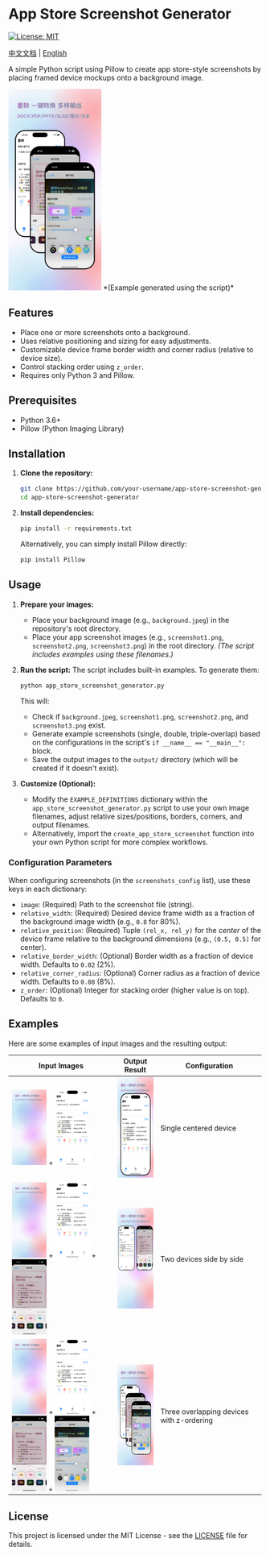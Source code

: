# App Store Screenshot Generator

[![License: MIT](https://img.shields.io/badge/License-MIT-yellow.svg)](https://opensource.org/licenses/MIT)

[中文文档](README.zh-CN.md) | [English](README.md)

A simple Python script using Pillow to create app store-style screenshots by placing framed device mockups onto a background image.

<img src="output/example_3_triple_overlap.png" alt="Example Output" height="400">
*(Example generated using the script)*

## Features

*   Place one or more screenshots onto a background.
*   Uses relative positioning and sizing for easy adjustments.
*   Customizable device frame border width and corner radius (relative to device size).
*   Control stacking order using `z_order`.
*   Requires only Python 3 and Pillow.

## Prerequisites

*   Python 3.6+
*   Pillow (Python Imaging Library)

## Installation

1.  **Clone the repository:**
    ```bash
    git clone https://github.com/your-username/app-store-screenshot-generator.git
    cd app-store-screenshot-generator
    ```

2.  **Install dependencies:**
    ```bash
    pip install -r requirements.txt
    ```
    
    Alternatively, you can simply install Pillow directly:
    ```bash
    pip install Pillow
    ```

## Usage

1.  **Prepare your images:**
    *   Place your background image (e.g., `background.jpeg`) in the repository's root directory.
    *   Place your app screenshot images (e.g., `screenshot1.png`, `screenshot2.png`, `screenshot3.png`) in the root directory.
        *(The script includes examples using these filenames.)*

2.  **Run the script:**
    The script includes built-in examples. To generate them:
    ```bash
    python app_store_screenshot_generator.py
    ```
    This will:
    *   Check if `background.jpeg`, `screenshot1.png`, `screenshot2.png`, and `screenshot3.png` exist.
    *   Generate example screenshots (single, double, triple-overlap) based on the configurations in the script's `if __name__ == "__main__":` block.
    *   Save the output images to the `output/` directory (which will be created if it doesn't exist).

3.  **Customize (Optional):**
    *   Modify the `EXAMPLE_DEFINITIONS` dictionary within the `app_store_screenshot_generator.py` script to use your own image filenames, adjust relative sizes/positions, borders, corners, and output filenames.
    *   Alternatively, import the `create_app_store_screenshot` function into your own Python script for more complex workflows.

### Configuration Parameters

When configuring screenshots (in the `screenshots_config` list), use these keys in each dictionary:

*   `image`: (Required) Path to the screenshot file (string).
*   `relative_width`: (Required) Desired device frame width as a fraction of the background image width (e.g., `0.8` for 80%).
*   `relative_position`: (Required) Tuple `(rel_x, rel_y)` for the *center* of the device frame relative to the background dimensions (e.g., `(0.5, 0.5)` for center).
*   `relative_border_width`: (Optional) Border width as a fraction of device width. Defaults to `0.02` (2%).
*   `relative_corner_radius`: (Optional) Corner radius as a fraction of device width. Defaults to `0.08` (8%).
*   `z_order`: (Optional) Integer for stacking order (higher value is on top). Defaults to `0`.

## Examples

Here are some examples of input images and the resulting output:

| Input Images | Output Result | Configuration |
|--------------|---------------|---------------|
| <img src="background.jpeg" height="150"> + <img src="screenshot1.png" height="150"> | <img src="output/example_1_single.png" height="200"> | Single centered device |
| <img src="background.jpeg" height="150"> + <img src="screenshot1.png" height="150"> + <img src="screenshot2.png" height="150"> | <img src="output/example_2_double.png" height="200"> | Two devices side by side |
| <img src="background.jpeg" height="150"> + <img src="screenshot1.png" height="150"> + <img src="screenshot2.png" height="150"> + <img src="screenshot3.png" height="150"> | <img src="output/example_3_triple_overlap.png" height="200"> | Three overlapping devices with z-ordering |

## License

This project is licensed under the MIT License - see the [LICENSE](LICENSE) file for details.